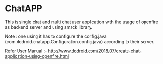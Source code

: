# ChatAPP


This is single chat and multi chat user application with the usage of openfire as backend server and using smack library.

Note : one using it has to configure the config.java (com.dcdroid.chatapp.Configuration.config.java) according to their server.




Refer User Manual :- http://www.dcdroid.com/2018/07/create-chat-application-using-openfire.html
